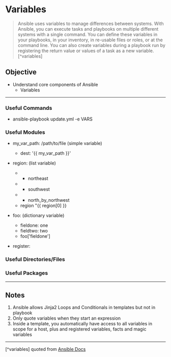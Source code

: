 # Variables

>Ansible uses variables to manage differences between systems. With Ansible, you can execute tasks and playbooks on multiple different systems with a single command. You can define these variables in your playbooks, in your inventory, in re-usable files or roles, or at the command line. You can also create variables during a playbook run by registering the return value or values of a task as a new variable. [^variables]

## Objective
* Understand core components of Ansible
	* Variables

---

### Useful Commands
*  ansible-playbook update.yml -e VARS

### Useful Modules
* my_var_path: /path/to/file (simple variable)
	* dest: '{{ my_var_path }}'
 
* region: (list variable)
	- - northeast
	- - southwest
	- - north_by_northwest
	* region "{{ region[0] }}
	 
* foo: (dictionary variable)
	* fieldone: one
	* fieldtwo: two
	* foo['fieldone']

* register:

### Useful Directories/Files

### Useful Packages

---

## Notes
1. Ansible allows Jinja2 Loops and Conditionals in templates but not in playbook
2. Only quote variables when they start an expression
3. Inside a template, you automatically have access to all variables in scope for a host, plus and registered variables, facts and magic variables


---
[^variables] quoted from [Ansible Docs](https://docs.ansible.com/ansible/latest/user_guide/playbooks_variables.html)
